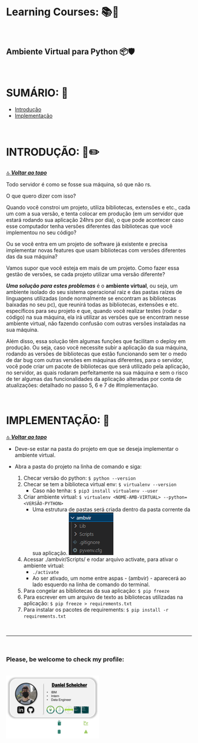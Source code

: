 # **Learning Courses:** :books::brain:

<br>

## **Ambiente Virtual** para **Python** :package::shield:

<br>

# **SUMÁRIO:** :pushpin:

- [Introdução](#introdução-page_facing_uppencil2)
- [Implementação](#implementação-wrench)

<br>

# **INTRODUÇÃO:** :page_facing_up::pencil2:
[:top: ***Voltar ao topo***](#learning-courses)

Todo servidor é como se fosse sua máquina, só que não rs.

O que quero dizer com isso?

Quando você constroi um projeto, utiliza bibliotecas, extensões e etc., cada um com a sua versão, e tenta colocar em produção (em um servidor que estará rodando sua aplicação 24hrs por dia), o que pode acontecer caso esse computador tenha versões diferentes das bibliotecas que você implementou no seu código?

Ou se você entra em um projeto de software já existente e precisa implementar novas features que usam bibliotecas com versões diferentes das da sua máquina?

Vamos supor que você esteja em mais de um projeto. Como fazer essa gestão de versões, se cada projeto utilizar uma versão diferente?

***Uma solução para estes problemas*** é o **ambiente virtual**, ou seja, um ambiente isolado do seu sistema operacional raiz e das pastas raízes de linguagens utilizadas (onde normalmente se encontram as bibliotecas baixadas no seu pc), que reunirá todas as bibliotecas, extensões e etc. específicos para seu projeto e que, quando você realizar testes (rodar o código) na sua máquina, ela irá utilizar as versões que se encontram nesse ambiente virtual, não fazendo confusão com outras versões instaladas na sua máquina.

Além disso, essa solução têm algumas funções que facilitam o deploy em produção. Ou seja, caso você necessite subir a aplicação da sua máquina, rodando as versões de bibliotecas que estão funcionando sem ter o medo de dar bug com outras versões em máquinas diferentes, para o servidor, você pode criar um pacote de bibliotecas que será utilizado pela aplicação, no servidor, as quais rodaram perfeitamente na sua máquina e sem o risco de ter algumas das funcionalidades da aplicação alteradas por conta de atualizações: detalhado no passo 5, 6 e 7 de #Implementação.

<br>

# **IMPLEMENTAÇÃO**: 	:wrench:
[:top: ***Voltar ao topo***](#learning-courses)

- Deve-se estar na pasta do projeto em que se deseja implementar o ambiente virtual.

- Abra a pasta do projeto na linha de comando e siga:

    1. Checar versão do python: ```$ python --version```
    2. Checar se tem a biblioteca virtual env: ```$ virtualenv --version```
        - Caso não tenha: ```$ pip3 install virtualenv --user```
    3. Criar ambiente virtual: ```$ virtualenv <NOME-AMB-VIRTUAL> --python=<VERSÃO-PYTHON>```
        - Uma estrutura de pastas será criada dentro da pasta corrente da sua aplicação.
        ![](./images/estrutura-pastas-arquivos.png)
    4. Acessar ./ambvir/Scripts/ e rodar arquivo activate, para ativar o ambiente virtual:
        - ```./activate```
        - Ao ser ativado, um nome entre aspas - (ambvir) - aparecerá ao lado esquerdo na linha de comando do terminal.
    5. Para congelar as bibliotecas da sua aplicação: ```$ pip freeze```
    6. Para escrever em um arquivo de texto as bibliotecas utilizadas na aplicação: ```$ pip freeze > requirements.txt```
    7. Para instalar os pacotes de requirements: ```$ pip install -r requirements.txt```

<br>

***

<br>

### **Please, be welcome to check my profile:**

<br>

<a href="https://github.com/DanScherr">
    <img src="./../../images/the-end-img.png" width="50%">
</a>
